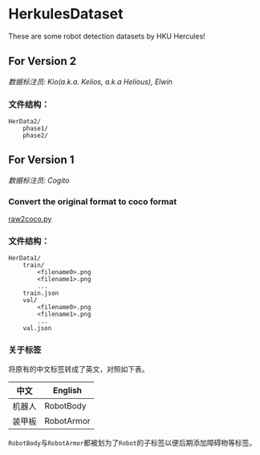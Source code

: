 # HerkulesDataset

These are some robot detection datasets by HKU Hercules!

## For Version 2

*数据标注员: Kio(a.k.a. Kelios, a.k.a Helious), Elwin*

### 文件结构：
```
HerData2/
	phase1/
	phase2/
```

## For Version 1

*数据标注员: Cogito*

### Convert the original format to coco format

[raw2coco.py](https://github.com/HelloElwin/HerkulesDataset/blob/main/raw2coco.py)

### 文件结构：
```
HerData1/
    train/
        <filename0>.png
        <filename1>.png
        ...
    train.json
    val/
        <filename0>.png
        <filename1>.png
        ...
    val.json
```

### 关于标签

将原有的中文标签转成了英文，对照如下表。

| 中文        | English     |
| ----------- | ----------- |
| 机器人      | RobotBody   |
| 装甲板      | RobotArmor  |

`RobotBody`与`RobotArmor`都被划为了`Robot`的子标签以便后期添加障碍物等标签。

